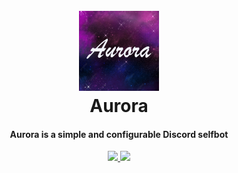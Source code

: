 <h1 align="center">
  <br>
  <a href="https://github.com/TheRedstoneRadiant/Aurora"><img src="https://raw.githubusercontent.com/TheRedstoneRadiant/Aurora/main/assets/aurora.png" width=128 height=128 alt="logo"></a>
  <br>
  Aurora
  <br>
</h1>

<h4 align="center">Aurora is a simple and configurable Discord selfbot</h4>

<p align="center">
  <a href="https://github.com/TheRedstoneRadiant/Aurora/blob/main/LICENSE">
    <img src="https://img.shields.io/badge/license-MIT-blueviolet?logo=gitbook&logoColor=blueviolet">
  </a>
  <a href="https://github.com/TheRedstoneRadiant/Aurora/stargazers">
      <img src="https://img.shields.io/github/stars/TheRedstoneRadiant/Aurora">
  </a>
</p>
